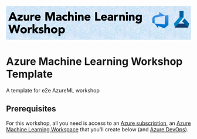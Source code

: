 
![Azure Machine Learning Workshop Template](./Data/images/amlwstemp.png)

# Azure Machine Learning Workshop Template 
A template for e2e AzureML workshop 

## Prerequisites

For this workshop, all you need is access to an [Azure subscription](https://azure.microsoft.com/en-us/free/), an [Azure Machine Learning Workspace](https://docs.microsoft.com/en-us/azure/machine-learning/how-to-manage-workspace) that you'll create below (and [Azure DevOps](https://azure.microsoft.com/en-us/services/devops/)).



